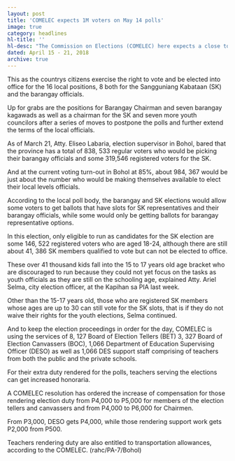 ```yaml
---
layout: post
title: 'COMELEC expects 1M voters on May 14 polls'
image: true
category: headlines
hl-title: ''
hl-desc: "The Commission on Elections (COMELEC) here expects a close to a million voters trooping to Bohol's 2,706 clustered precincts in its 1,109 barangays on May 14."
dated: April 15 - 21, 2018
archive: true
---
```


This as the countrys citizens exercise the right to vote and be elected into office for the 16 local positions, 8 both for the Sangguniang Kabataan (SK) and the barangay officials. 

Up for grabs are the positions for Barangay Chairman and seven barangay kagawads as well as a chairman for the SK and seven more youth councilors after a series of moves to postpone the polls and further extend the terms of the local officials. 

As of March 21, Atty. Eliseo Labaria, election supervisor in Bohol, bared that the province has a total of 838, 533 regular voters who would be picking their barangay officials and some 319,546 registered voters for the SK.

And at the current voting turn-out in Bohol at 85%, about 984, 367 would be just about the number who would be making themselves available to elect their local levels officials. 

According to the local poll body, the barangay and SK elections would allow some voters to get ballots that have slots for SK representatives and their barangay officials, while some would only be getting ballots for barangay representative options. 

In this election, only eligible to run as candidates for the SK election are some 146, 522 registered voters who are aged 18-24, although there are still about 41, 386 SK members qualified to vote but can not be elected to office. 

These over 41 thousand kids fall into the 15 to 17 years old age bracket who are discouraged to run because they could not yet focus on the tasks as youth officials as they are still on the schooling age, explained Atty. Ariel Selma, city election officer, at the Kapihan sa PIA last week. 

Other than the 15-17 years old, those who are registered SK members whose ages are up to 30 can still vote for the SK slots, that is if they do not waive their rights for the youth elections, Selma continued. 

And to keep the election proceedings in order for the day, COMELEC is using the services of 8, 127 Board of Election Tellers (BET) 3, 327 Board of Election Canvassers (BOC), 1,066 Department of Education Supervising Officer (DESO) as well as 1,066 DES support staff comprising of teachers from both the public and the private schools. 

For their extra duty rendered for the polls, teachers serving the elections can get increased honoraria. 

A COMELEC resolution has ordered the increase of compensation for those rendering election duty from P4,000 to P5,000 for members of the election tellers and canvassers and from P4,000 to P6,000 for Chairmen. 

From P3,000, DESO gets P4,000, while those rendering support work gets P2,000 from P500. 

Teachers rendering duty are also entitled to transportation allowances, according to the COMELEC. (rahc/PA-7/Bohol) 

